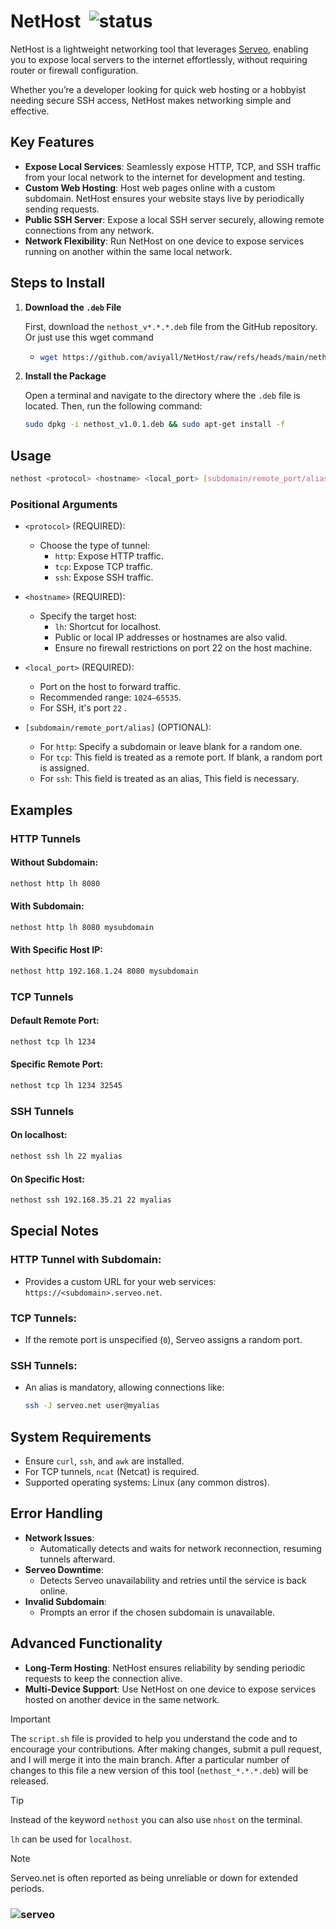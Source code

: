 # NetHost       ![status](https://img.shields.io/uptimerobot/status/m798198859-ecf1064c616a7c3cbfac9734)

NetHost is a lightweight networking tool that leverages [Serveo](https://serveo.net/), enabling you to expose local servers to the internet effortlessly, without requiring router or firewall configuration.

Whether you’re a developer looking for quick web hosting or a hobbyist needing secure SSH access, NetHost makes networking simple and effective.
 
## Key Features

- **Expose Local Services**: Seamlessly expose HTTP, TCP, and SSH traffic from your local network to the internet for development and testing.
- **Custom Web Hosting**: Host web pages online with a custom subdomain. NetHost ensures your website stays live by periodically sending requests.
- **Public SSH Server**: Expose a local SSH server securely, allowing remote connections from any network.
- **Network Flexibility**: Run NetHost on one device to expose services running on another within the same local network.

## Steps to Install

1. **Download the `.deb` File**

   First, download the `nethost_v*.*.*.deb` file from the GitHub repository.
   Or just use this wget command
   - ```bash
     wget https://github.com/aviyall/NetHost/raw/refs/heads/main/nethost_v1.0.1.deb   
     ```

3. **Install the Package**

   Open a terminal and navigate to the directory where the `.deb` file is located. Then, run the following command:

   ```bash
   sudo dpkg -i nethost_v1.0.1.deb && sudo apt-get install -f
   ```
## Usage

```bash
nethost <protocol> <hostname> <local_port> [subdomain/remote_port/alias]
```

### Positional Arguments

- `<protocol>` (REQUIRED):
  - Choose the type of tunnel:
    - `http`: Expose HTTP traffic.
    - `tcp`: Expose TCP traffic.
    - `ssh`: Expose SSH traffic.

- `<hostname>` (REQUIRED):
  - Specify the target host:
    - `lh`: Shortcut for localhost.
    - Public or local IP addresses or hostnames are also valid.
    - Ensure no firewall restrictions on port 22 on the host machine.

- `<local_port>` (REQUIRED):
  - Port on the host to forward traffic.
  - Recommended range: `1024–65535`.
  - For SSH, it's port `22` .

- `[subdomain/remote_port/alias]` (OPTIONAL):
  - For `http`: Specify a subdomain or leave blank for a random one.
  - For `tcp`: This field is treated as a remote port. If blank, a random port is assigned.
  - For `ssh`: This field is treated as an alias, This field is necessary.

## Examples

### HTTP Tunnels

#### Without Subdomain:
```bash
nethost http lh 8080
```

#### With Subdomain:
```bash
nethost http lh 8080 mysubdomain
```

#### With Specific Host IP:
```bash
nethost http 192.168.1.24 8080 mysubdomain
```

### TCP Tunnels

#### Default Remote Port:
```bash
nethost tcp lh 1234
```

#### Specific Remote Port:
```bash
nethost tcp lh 1234 32545
```

### SSH Tunnels

#### On localhost:
```bash
nethost ssh lh 22 myalias
```

#### On Specific Host:
```bash
nethost ssh 192.168.35.21 22 myalias
```

## Special Notes

### HTTP Tunnel with Subdomain:
- Provides a custom URL for your web services: `https://<subdomain>.serveo.net`.

### TCP Tunnels:
- If the remote port is unspecified (`0`), Serveo assigns a random port.

### SSH Tunnels:
- An alias is mandatory, allowing connections like:
  ```bash
  ssh -J serveo.net user@myalias
  ```

## System Requirements

- Ensure `curl`, `ssh`, and `awk` are installed.
- For TCP tunnels, `ncat` (Netcat) is required.
- Supported operating systems: Linux (any common distros).

## Error Handling

- **Network Issues**:
  - Automatically detects and waits for network reconnection, resuming tunnels afterward.
- **Serveo Downtime**:
  - Detects Serveo unavailability and retries until the service is back online.
- **Invalid Subdomain**:
  - Prompts an error if the chosen subdomain is unavailable.

## Advanced Functionality

- **Long-Term Hosting**: NetHost ensures reliability by sending periodic requests to keep the connection alive.
- **Multi-Device Support**: Use NetHost on one device to expose services hosted on another device in the same network.

> [!Important]
> The `script.sh` file is provided to help you understand the code and to encourage your contributions. After making changes, submit a pull request, and I will merge it into the main branch.
> After a particular number of changes to this file a new version of this tool (`nethost_*.*.*.deb`) will be released.

> [!TIP]
> Instead of the keyword `nethost` you can also use `nhost` on the terminal.
> 
> `lh` can be used for `localhost`.

> [!NOTE]
> Serveo.net is often reported as being unreliable or down for extended periods.
> ### ![serveo](https://img.shields.io/uptimerobot/status/m798198859-ecf1064c616a7c3cbfac9734)

